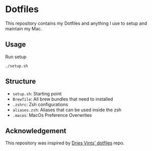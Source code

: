 # Dotfiles

This repository contains my Dotfiles and anything I use to setup and maintain my Mac.

## Usage

Run setup
```
./setup.sh
```

## Structure

* `setup.sh`:     Starting point
* `Brewfile`:     All brew bundles that need to installed
* `.zshrc`:       Zsh configurations
* `aliases.zsh`:  Aliases that can be used inside the zsh
* `.macos`:       MacOs Preference Overwrites

## Acknowledgement
This repository was inspired by [Dries Vints' dotfiles](https://github.com/driesvints/dotfiles) repo.
